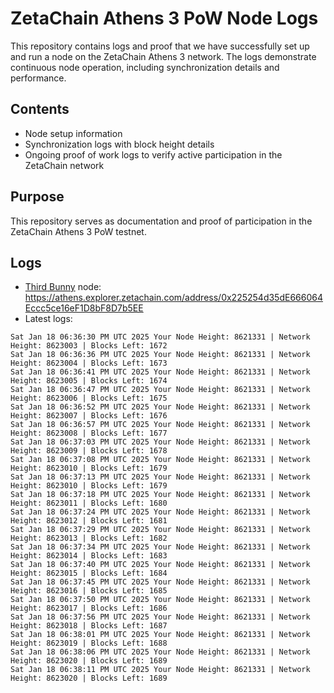 # ZetaChain Athens 3 PoW Node Logs
This repository contains logs and proof that we have successfully set up and run a node on the ZetaChain Athens 3 network. The logs demonstrate continuous node operation, including synchronization details and performance.

## Contents
- Node setup information
- Synchronization logs with block height details
- Ongoing proof of work logs to verify active participation in the ZetaChain network

## Purpose
This repository serves as documentation and proof of participation in the ZetaChain Athens 3 PoW testnet.

## Logs

- [Third Bunny](https://thirdbunny.xyz/) node: https://athens.explorer.zetachain.com/address/0x225254d35dE666064Eccc5ce16eF1D8bF8D7b5EE
- Latest logs:
```
Sat Jan 18 06:36:30 PM UTC 2025 Your Node Height: 8621331 | Network Height: 8623003 | Blocks Left: 1672
Sat Jan 18 06:36:36 PM UTC 2025 Your Node Height: 8621331 | Network Height: 8623004 | Blocks Left: 1673
Sat Jan 18 06:36:41 PM UTC 2025 Your Node Height: 8621331 | Network Height: 8623005 | Blocks Left: 1674
Sat Jan 18 06:36:47 PM UTC 2025 Your Node Height: 8621331 | Network Height: 8623006 | Blocks Left: 1675
Sat Jan 18 06:36:52 PM UTC 2025 Your Node Height: 8621331 | Network Height: 8623007 | Blocks Left: 1676
Sat Jan 18 06:36:57 PM UTC 2025 Your Node Height: 8621331 | Network Height: 8623008 | Blocks Left: 1677
Sat Jan 18 06:37:03 PM UTC 2025 Your Node Height: 8621331 | Network Height: 8623009 | Blocks Left: 1678
Sat Jan 18 06:37:08 PM UTC 2025 Your Node Height: 8621331 | Network Height: 8623010 | Blocks Left: 1679
Sat Jan 18 06:37:13 PM UTC 2025 Your Node Height: 8621331 | Network Height: 8623010 | Blocks Left: 1679
Sat Jan 18 06:37:18 PM UTC 2025 Your Node Height: 8621331 | Network Height: 8623011 | Blocks Left: 1680
Sat Jan 18 06:37:24 PM UTC 2025 Your Node Height: 8621331 | Network Height: 8623012 | Blocks Left: 1681
Sat Jan 18 06:37:29 PM UTC 2025 Your Node Height: 8621331 | Network Height: 8623013 | Blocks Left: 1682
Sat Jan 18 06:37:34 PM UTC 2025 Your Node Height: 8621331 | Network Height: 8623014 | Blocks Left: 1683
Sat Jan 18 06:37:40 PM UTC 2025 Your Node Height: 8621331 | Network Height: 8623015 | Blocks Left: 1684
Sat Jan 18 06:37:45 PM UTC 2025 Your Node Height: 8621331 | Network Height: 8623016 | Blocks Left: 1685
Sat Jan 18 06:37:50 PM UTC 2025 Your Node Height: 8621331 | Network Height: 8623017 | Blocks Left: 1686
Sat Jan 18 06:37:56 PM UTC 2025 Your Node Height: 8621331 | Network Height: 8623018 | Blocks Left: 1687
Sat Jan 18 06:38:01 PM UTC 2025 Your Node Height: 8621331 | Network Height: 8623019 | Blocks Left: 1688
Sat Jan 18 06:38:06 PM UTC 2025 Your Node Height: 8621331 | Network Height: 8623020 | Blocks Left: 1689
Sat Jan 18 06:38:11 PM UTC 2025 Your Node Height: 8621331 | Network Height: 8623020 | Blocks Left: 1689
```
